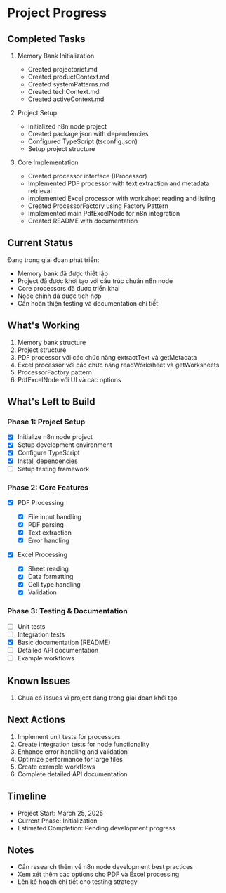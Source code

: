 # Project Progress

## Completed Tasks

1. Memory Bank Initialization

   - Created projectbrief.md
   - Created productContext.md
   - Created systemPatterns.md
   - Created techContext.md
   - Created activeContext.md

2. Project Setup

   - Initialized n8n node project
   - Created package.json with dependencies
   - Configured TypeScript (tsconfig.json)
   - Setup project structure

3. Core Implementation
   - Created processor interface (IProcessor)
   - Implemented PDF processor with text extraction and metadata retrieval
   - Implemented Excel processor with worksheet reading and listing
   - Created ProcessorFactory using Factory Pattern
   - Implemented main PdfExcelNode for n8n integration
   - Created README with documentation

## Current Status

Đang trong giai đoạn phát triển:

- Memory bank đã được thiết lập
- Project đã được khởi tạo với cấu trúc chuẩn n8n node
- Core processors đã được triển khai
- Node chính đã được tích hợp
- Cần hoàn thiện testing và documentation chi tiết

## What's Working

1. Memory bank structure
2. Project structure
3. PDF processor với các chức năng extractText và getMetadata
4. Excel processor với các chức năng readWorksheet và getWorksheets
5. ProcessorFactory pattern
6. PdfExcelNode với UI và các options

## What's Left to Build

### Phase 1: Project Setup

- [x] Initialize n8n node project
- [x] Setup development environment
- [x] Configure TypeScript
- [x] Install dependencies
- [ ] Setup testing framework

### Phase 2: Core Features

- [x] PDF Processing

  - [x] File input handling
  - [x] PDF parsing
  - [x] Text extraction
  - [x] Error handling

- [x] Excel Processing
  - [x] Sheet reading
  - [x] Data formatting
  - [x] Cell type handling
  - [x] Validation

### Phase 3: Testing & Documentation

- [ ] Unit tests
- [ ] Integration tests
- [x] Basic documentation (README)
- [ ] Detailed API documentation
- [ ] Example workflows

## Known Issues

1. Chưa có issues vì project đang trong giai đoạn khởi tạo

## Next Actions

1. Implement unit tests for processors
2. Create integration tests for node functionality
3. Enhance error handling and validation
4. Optimize performance for large files
5. Create example workflows
6. Complete detailed API documentation

## Timeline

- Project Start: March 25, 2025
- Current Phase: Initialization
- Estimated Completion: Pending development progress

## Notes

- Cần research thêm về n8n node development best practices
- Xem xét thêm các options cho PDF và Excel processing
- Lên kế hoạch chi tiết cho testing strategy
